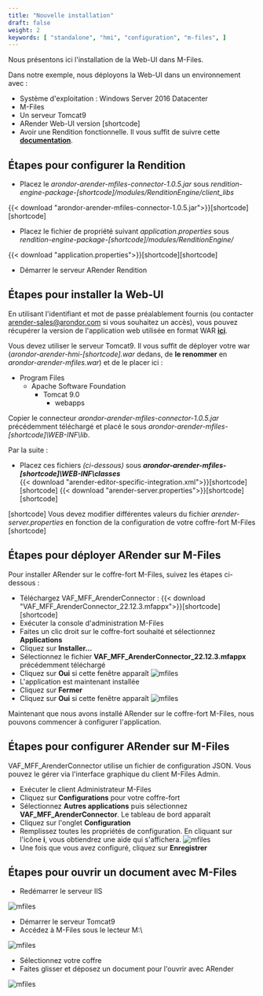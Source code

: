 ```yaml
---
title: "Nouvelle installation"
draft: false
weight: 2
keywords: [ "standalone", "hmi", "configuration", "m-files", ]
---
```


Nous présentons ici l'installation de la Web-UI dans M-Files. 

Dans notre exemple, nous déployons la Web-UI
dans un environnement avec :

- Système d'exploitation : Windows Server 2016 Datacenter
- M-Files 
- Un serveur Tomcat9
- ARender Web-UI version [shortcode]
- Avoir une Rendition fonctionnelle. Il vous suffit de suivre cette **[documentation](broken-link.md)**.



## Étapes pour configurer la Rendition

- Placez le *arondor-arender-mfiles-connector-1.0.5.jar* sous *rendition-engine-package-[shortcode]/modules/RenditionEngine/client_libs*

{{< download "arondor-arender-mfiles-connector-1.0.5.jar">}}[shortcode][shortcode]
- Placez le fichier de propriété suivant *application.properties* sous *rendition-engine-package-[shortcode]/modules/RenditionEngine/*

{{< download "application.properties">}}[shortcode][shortcode]
- Démarrer le serveur ARender Rendition

## Étapes pour installer la Web-UI

En utilisant l'identifiant et mot de passe préalablement fournis (ou contacter arender-sales@arondor.com si vous souhaitez un accès),
vous pouvez récupérer la version de l'application web utilisée en format WAR
**[ici](https://artifactory.arondor.cloud:443/artifactory/arondor-all/com/arondor/arender/arondor-arender-hmi/[shortcode]/arondor-arender-hmi-[shortcode].war)**.

Vous devez utiliser le serveur Tomcat9. Il vous suffit de déployer votre war (*arondor-arender-hmi-[shortcode].war* dedans, de **le renommer** en *arondor-arender-mfiles.war*) et de le placer ici :

* Program Files
    * Apache Software Foundation
        * Tomcat 9.0
            * webapps

Copier le connecteur *arondor-arender-mfiles-connector-1.0.5.jar* précédemment téléchargé et placé le sous *arondor-arender-mfiles-[shortcode]\WEB-INF\lib*.

Par la suite :
- Placez ces fichiers *(ci-dessous)* sous ***arondor-arender-mfiles-[shortcode]\WEB-INF\classes***<br/>
{{< download "arender-editor-specific-integration.xml">}}[shortcode][shortcode]
{{< download "arender-server.properties">}}[shortcode][shortcode]

[shortcode]
Vous devez modifier différentes valeurs du fichier *arender-server.properties* en fonction de la configuration de votre coffre-fort M-Files
[shortcode]

## Étapes pour déployer ARender sur M-Files
Pour installer ARender sur le coffre-fort M-Files, suivez les étapes ci-dessous :
- Téléchargez VAF_MFF_ArenderConnector :
{{< download "VAF_MFF_ArenderConnector_22.12.3.mfappx">}}[shortcode][shortcode]
- Exécuter la console d'administration M-Files
- Faites un clic droit sur le coffre-fort souhaité et sélectionnez **Applications**
- Cliquez sur **Installer...**
- Sélectionnez le fichier **VAF_MFF_ArenderConnector_22.12.3.mfappx** précédemment téléchargé
- Cliquez sur **Oui** si cette fenêtre apparaît
![mfiles]([shortcode])
- L'application est maintenant installée
- Cliquez sur **Fermer**
- Cliquez sur **Oui** si cette fenêtre apparaît
![mfiles]([shortcode])

Maintenant que nous avons installé ARender sur le coffre-fort M-Files, nous pouvons commencer à configurer l'application.

## Étapes pour configurer ARender sur M-Files

VAF_MFF_ArenderConnector utilise un fichier de configuration JSON. Vous pouvez le gérer via l'interface graphique du client M-Files Admin.

- Exécuter le client Administrateur M-Files
- Cliquez sur **Configurations** pour votre coffre-fort
- Sélectionnez **Autres applications** puis sélectionnez **VAF_MFF_ArenderConnector**. Le tableau de bord apparaît
- Cliquez sur l'onglet **Configuration**
- Remplissez toutes les propriétés de configuration. En cliquant sur l'icône **i**, vous obtiendrez une aide qui s'affichera.
![mfiles]([shortcode])
- Une fois que vous avez configuré, cliquez sur **Enregistrer**

## Étapes pour ouvrir un document avec M-Files

- Redémarrer le serveur IIS

![mfiles]([shortcode])

- Démarrer le serveur Tomcat9
- Accédez à M-Files sous le lecteur M:\

![mfiles]([shortcode])

- Sélectionnez votre coffre
- Faites glisser et déposez un document pour l'ouvrir avec ARender

![mfiles]([shortcode])
